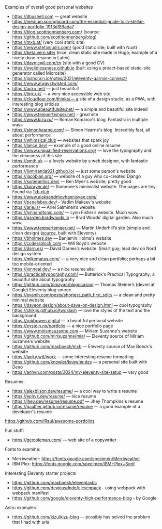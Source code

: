 Examples of overall good personal websites
- https://dbushell.com — great website
- https://medium.springboard.com/the-essential-guide-to-a-stellar-design-portfolio-1913df89ada7
- https://blog.scottnonnenberg.com/ (source: https://github.com/scottnonnenberg/blog)
- https://mxb.at/ (very cool static site)
- https://www.stefanjudis.com/ (good static site; built with Nuxt)
- https://beta.vero.site/ (nice, clean static site made in Hugo; example of a nicely done resume in Latex)
- https://davnicwil.com/cv (site with a good CV)
- https://eyelidlessness.github.io (built using a preact-based static-site generator called Microsite)
- https://joshcrain.io/notes/2021/eleventy-garmin-connect/
- https://www.alwaystwisted.com/
- https://acko.net/ — just beautiful!
- https://tink.uk/ — a very nice accessible web site
- https://cloudfour.com/thinks/— a site of a design studio, as a PWA, with interesting blog articles
- https://www.abeautifulsite.net/ — a simple and beautiful site indeed
- https://www.tempertemper.net/ - great site
- https://www.kizu.ru/ — Roman Komarov's blog. Fantastic in multiple ways
- https://simonhearne.com/ — Simon Hearne's blog. Incredibly fast, all about performance
- https://whimsical.club — websites that spark joy
- https://lance.dev/ — example of a good online resume
- https://www.unqualified-reservations.org/ — love the typography and the cleanness of this site
- https://smth.uk — a lovely website by a web designer, with fantastic performance
- https://ljvmiranda921.github.io/ — just some person's website
- https://jacobian.org/ — website of a guy who co-created Django
- https://someantics.dev/ — Ben Myer's website; pretty good
- https://korayer.de/ — Someone's minimalist website. The pages are tiny. Found via [1kb.club](https://1kb.club/)
- https://www.aleksandrhovhannisyan.com/
- https://pepelsbey.dev/ - Vadim Makeev's website
- https://arie.ls/ — Ariel Salminen’s website
- https://lynnandtonic.com/ — Lynn Fisher’s website. Much wow.
- https://garden.bradwoods.io — Brad Woods’ digital garden. Also much wow.
- https://www.tempertemper.net/ — Martin Underhill‘s site (simple and clean design) ([source](https://github.com/tempertemper/www.tempertemper.net), built with Eleventy)
- https://bholmes.dev — Benjamin Holms's website
- https://codersblock.com — Will Boyd’s website
- https://darn.es/ — David Darnes’s website. Smart guy; lead dev on Nord design system
- https://mikematas.com/ — a very nice and clean portfolio; perhaps a bit too mobile-oriented
- https://jonneal.dev/ — a nice resume site
- https://practicaltypography.com/ — Butterick's Practical Typography; a beautiful site about typography
- https://github.com/tomayac/blogccasion — Thomas Steiner’s (devrel at Google) Eleventy blog source
- https://evanlh.com/posts/shortest_path_first_sdlc/ — a clean and pretty minimal website
- https://daveon.design/about-dave-on-design.html — cool typography
- https://shikijs.github.io/twoslash — love the styles of the text and the background
- https://robbowen.digital — a beautiful personal website
- https://eystein.no/portfolio — a nice portfolio page
- https://www.miriamsuzanne.com — Miriam Suzanne's website
- https://github.com/mirisuzanne/mia/ — Eleventy source of Miriam Suzanne's website
- https://github.com/maxboeck/mxb — Eleventy source of Max Boeck's website
- https://jacky.wtf/work — some interesting resume formatting
- https://github.com/knowler/knowler.dev — a personal site built with Deno
- https://anhvn.com/posts/2024/my-eleventy-site-setup — very good

Resumes:
- https://alexbilson.dev/resume/ — a cool way to write a resume
- https://ephys.dev/resume/ — nice resume
- https://jhey.dev/resume/resume.pdf — Jhey Thompkins's resume
- https://gaultier.github.io/resume/resume — a good example of a developer's resume

https://github.com/iRaul/awesome-portfolios

Fun stuff:
- https://getcoleman.com/ — web site of a copywriter

Fonts to examine:
- Merriweather: https://fonts.google.com/specimen/Merriweather
- IBM Plex: https://fonts.google.com/specimen/IBM+Plex+Serif

Interesting Eleventy starter projects
- https://github.com/maxboeck/eleventastic
- https://github.com/deviousdodo/elevenpack - using webpack with webpack manifest
- https://github.com/google/eleventy-high-performance-blog - by Google

Astro examples
- https://github.com/kizu/kizu-blog — possibly has solved the problem that I had with urls
